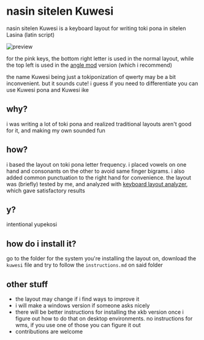 # nasin sitelen Kuwesi
nasin sitelen Kuwesi is a keyboard layout for writing toki pona in sitelen Lasina (latin script)

![preview](https://github.com/user-attachments/assets/3f9dea54-745a-4d18-b6e7-3750d66aea0b)

for the pink keys, the bottom right letter is used in the normal layout, while the top left is used in the [angle mod](https://colemakmods.github.io/ergonomic-mods/angle.html) version (which i recommend)

the name Kuwesi being just a tokiponization of qwerty may be a bit inconvenient. but it sounds cute! i guess if you need to differentiate you can use Kuwesi pona and Kuwesi ike

## why?
i was writing a lot of toki pona and realized traditional layouts aren't good for it, and making my own sounded fun

## how?
i based the layout on toki pona letter frequency. i placed vowels on one hand and consonants on the other to avoid same finger bigrams. i also added common punctuation to the right hand for convenience. the layout was (briefly) tested by me, and analyzed  with [keyboard layout analyzer](https://patorjk.com/keyboard-layout-analyzer/v1/), which gave satisfactory results

## y?
intentional yupekosi

## how do i install it?
go to the folder for the system you're installing the layout on, download the ```kuwesi``` file and try to follow the ```instructions.md``` on said folder

## other stuff
- the layout may change if i find ways to improve it
- i will make a windows version if someone asks nicely
- there will be better instructions for installing the xkb version once i figure out how to do that on desktop environments.
no instructions for wms, if you use one of those you can figure it out
- contributions are welcome
